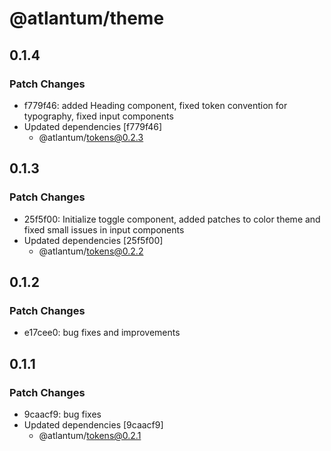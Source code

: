 # @atlantum/theme

## 0.1.4

### Patch Changes

-   f779f46: added Heading component, fixed token convention for typography, fixed input components
-   Updated dependencies [f779f46]
    -   @atlantum/tokens@0.2.3

## 0.1.3

### Patch Changes

-   25f5f00: Initialize toggle component, added patches to color theme and fixed small issues in input components
-   Updated dependencies [25f5f00]
    -   @atlantum/tokens@0.2.2

## 0.1.2

### Patch Changes

-   e17cee0: bug fixes and improvements

## 0.1.1

### Patch Changes

-   9caacf9: bug fixes
-   Updated dependencies [9caacf9]
    -   @atlantum/tokens@0.2.1
